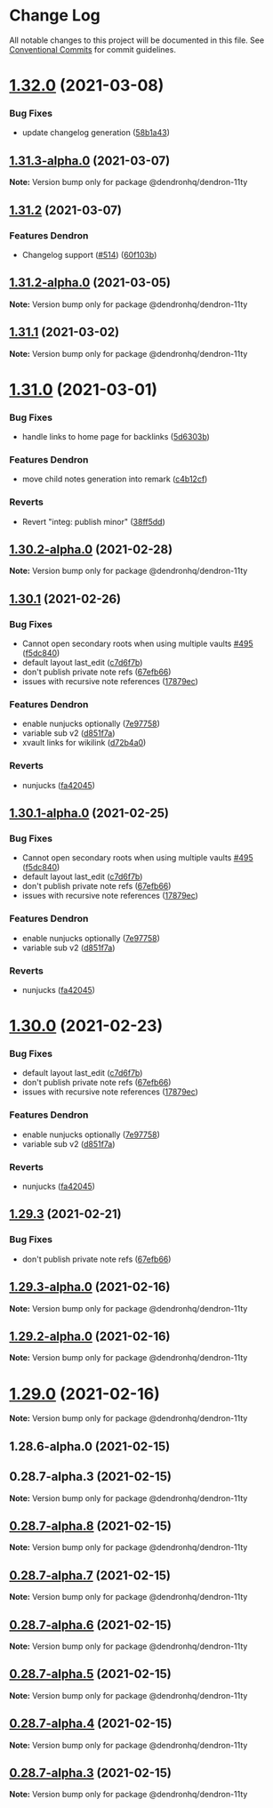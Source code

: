 # Change Log

All notable changes to this project will be documented in this file.
See [Conventional Commits](https://conventionalcommits.org) for commit guidelines.

# [1.32.0](https://github.com/dendronhq/dendron/compare/@dendronhq/dendron-11ty@1.31.3-alpha.0...@dendronhq/dendron-11ty@1.32.0) (2021-03-08)

### Bug Fixes

- update changelog generation ([58b1a43](https://github.com/dendronhq/dendron/commit/58b1a43630ae26f677f18ac51534f5760f80aec4))

## [1.31.3-alpha.0](https://github.com/dendronhq/dendron/compare/@dendronhq/dendron-11ty@1.31.2...@dendronhq/dendron-11ty@1.31.3-alpha.0) (2021-03-07)

**Note:** Version bump only for package @dendronhq/dendron-11ty

## [1.31.2](https://github.com/dendronhq/dendron/compare/@dendronhq/dendron-11ty@1.31.1...@dendronhq/dendron-11ty@1.31.2) (2021-03-07)

### Features Dendron

- Changelog support ([#514](https://github.com/dendronhq/dendron/issues/514)) ([60f103b](https://github.com/dendronhq/dendron/commit/60f103b7b9c5f23fe0cdcc6321447381b087c653))

## [1.31.2-alpha.0](https://github.com/dendronhq/dendron/compare/@dendronhq/dendron-11ty@1.31.1...@dendronhq/dendron-11ty@1.31.2-alpha.0) (2021-03-05)

**Note:** Version bump only for package @dendronhq/dendron-11ty

## [1.31.1](https://github.com/dendronhq/dendron/compare/@dendronhq/dendron-11ty@1.31.0...@dendronhq/dendron-11ty@1.31.1) (2021-03-02)

**Note:** Version bump only for package @dendronhq/dendron-11ty

# [1.31.0](https://github.com/dendronhq/dendron/compare/@dendronhq/dendron-11ty@1.30.1...@dendronhq/dendron-11ty@1.31.0) (2021-03-01)

### Bug Fixes

- handle links to home page for backlinks ([5d6303b](https://github.com/dendronhq/dendron/commit/5d6303b0155617b940ba489ee7e20f5aa28d42cf))

### Features Dendron

- move child notes generation into remark ([c4b12cf](https://github.com/dendronhq/dendron/commit/c4b12cf91ea48d662b30713033b2b70e10094131))

### Reverts

- Revert "integ: publish minor" ([38ff5dd](https://github.com/dendronhq/dendron/commit/38ff5dd049cecd939fbd70744ef76a704aec3400))

## [1.30.2-alpha.0](https://github.com/dendronhq/dendron/compare/@dendronhq/dendron-11ty@1.30.1...@dendronhq/dendron-11ty@1.30.2-alpha.0) (2021-02-28)

**Note:** Version bump only for package @dendronhq/dendron-11ty

## [1.30.1](https://github.com/dendronhq/dendron/compare/@dendronhq/dendron-11ty@1.29.2-alpha.0...@dendronhq/dendron-11ty@1.30.1) (2021-02-26)

### Bug Fixes

- Cannot open secondary roots when using multiple vaults [#495](https://github.com/dendronhq/dendron/issues/495) ([f5dc840](https://github.com/dendronhq/dendron/commit/f5dc8400727bb5fa5d3cb7507d4a8a6d5fdcaf73))
- default layout last_edit ([c7d6f7b](https://github.com/dendronhq/dendron/commit/c7d6f7b1b79e772c56ff443fc1102f8618123a93))
- don't publish private note refs ([67efb66](https://github.com/dendronhq/dendron/commit/67efb66a2fd3a82dd108fd621c8057a789c19f6b))
- issues with recursive note references ([17879ec](https://github.com/dendronhq/dendron/commit/17879ecddb1c0a65ead09ca9b0a716414e438632))

### Features Dendron

- enable nunjucks optionally ([7e97758](https://github.com/dendronhq/dendron/commit/7e97758a4f60824e0a6f132f0f232adc0d20b9f8))
- variable sub v2 ([d851f7a](https://github.com/dendronhq/dendron/commit/d851f7aacd7bb051d5539175296fb6ada9da72be))
- xvault links for wikilink ([d72b4a0](https://github.com/dendronhq/dendron/commit/d72b4a05d7182bef5ec508192d8f2180ac558937))

### Reverts

- nunjucks ([fa42045](https://github.com/dendronhq/dendron/commit/fa4204525f36675e6d5091eff5b7a8eebf7daa21))

## [1.30.1-alpha.0](https://github.com/dendronhq/dendron/compare/@dendronhq/dendron-11ty@1.29.2-alpha.0...@dendronhq/dendron-11ty@1.30.1-alpha.0) (2021-02-25)

### Bug Fixes

- Cannot open secondary roots when using multiple vaults [#495](https://github.com/dendronhq/dendron/issues/495) ([f5dc840](https://github.com/dendronhq/dendron/commit/f5dc8400727bb5fa5d3cb7507d4a8a6d5fdcaf73))
- default layout last_edit ([c7d6f7b](https://github.com/dendronhq/dendron/commit/c7d6f7b1b79e772c56ff443fc1102f8618123a93))
- don't publish private note refs ([67efb66](https://github.com/dendronhq/dendron/commit/67efb66a2fd3a82dd108fd621c8057a789c19f6b))
- issues with recursive note references ([17879ec](https://github.com/dendronhq/dendron/commit/17879ecddb1c0a65ead09ca9b0a716414e438632))

### Features Dendron

- enable nunjucks optionally ([7e97758](https://github.com/dendronhq/dendron/commit/7e97758a4f60824e0a6f132f0f232adc0d20b9f8))
- variable sub v2 ([d851f7a](https://github.com/dendronhq/dendron/commit/d851f7aacd7bb051d5539175296fb6ada9da72be))

### Reverts

- nunjucks ([fa42045](https://github.com/dendronhq/dendron/commit/fa4204525f36675e6d5091eff5b7a8eebf7daa21))

# [1.30.0](https://github.com/dendronhq/dendron/compare/@dendronhq/dendron-11ty@1.29.2-alpha.0...@dendronhq/dendron-11ty@1.30.0) (2021-02-23)

### Bug Fixes

- default layout last_edit ([c7d6f7b](https://github.com/dendronhq/dendron/commit/c7d6f7b1b79e772c56ff443fc1102f8618123a93))
- don't publish private note refs ([67efb66](https://github.com/dendronhq/dendron/commit/67efb66a2fd3a82dd108fd621c8057a789c19f6b))
- issues with recursive note references ([17879ec](https://github.com/dendronhq/dendron/commit/17879ecddb1c0a65ead09ca9b0a716414e438632))

### Features Dendron

- enable nunjucks optionally ([7e97758](https://github.com/dendronhq/dendron/commit/7e97758a4f60824e0a6f132f0f232adc0d20b9f8))
- variable sub v2 ([d851f7a](https://github.com/dendronhq/dendron/commit/d851f7aacd7bb051d5539175296fb6ada9da72be))

### Reverts

- nunjucks ([fa42045](https://github.com/dendronhq/dendron/commit/fa4204525f36675e6d5091eff5b7a8eebf7daa21))

## [1.29.3](https://github.com/dendronhq/dendron/compare/@dendronhq/dendron-11ty@1.29.2-alpha.0...@dendronhq/dendron-11ty@1.29.3) (2021-02-21)

### Bug Fixes

- don't publish private note refs ([67efb66](https://github.com/dendronhq/dendron/commit/67efb66a2fd3a82dd108fd621c8057a789c19f6b))

## [1.29.3-alpha.0](https://github.com/dendronhq/dendron/compare/@dendronhq/dendron-11ty@1.29.2-alpha.0...@dendronhq/dendron-11ty@1.29.3-alpha.0) (2021-02-16)

**Note:** Version bump only for package @dendronhq/dendron-11ty

## [1.29.2-alpha.0](https://github.com/dendronhq/dendron/compare/@dendronhq/dendron-11ty@1.29.0...@dendronhq/dendron-11ty@1.29.2-alpha.0) (2021-02-16)

**Note:** Version bump only for package @dendronhq/dendron-11ty

# [1.29.0](https://github.com/dendronhq/dendron/compare/@dendronhq/dendron-11ty@1.28.6-alpha.0...@dendronhq/dendron-11ty@1.29.0) (2021-02-16)

**Note:** Version bump only for package @dendronhq/dendron-11ty

## 1.28.6-alpha.0 (2021-02-15)

## 0.28.7-alpha.3 (2021-02-15)

**Note:** Version bump only for package @dendronhq/dendron-11ty

## [0.28.7-alpha.8](https://github.com/dendronhq/dendron/compare/v0.28.7-alpha.3...v0.28.7-alpha.8) (2021-02-15)

**Note:** Version bump only for package @dendronhq/dendron-11ty

## [0.28.7-alpha.7](https://github.com/dendronhq/dendron/compare/v0.28.7-alpha.3...v0.28.7-alpha.7) (2021-02-15)

**Note:** Version bump only for package @dendronhq/dendron-11ty

## [0.28.7-alpha.6](https://github.com/dendronhq/dendron/compare/v0.28.7-alpha.3...v0.28.7-alpha.6) (2021-02-15)

**Note:** Version bump only for package @dendronhq/dendron-11ty

## [0.28.7-alpha.5](https://github.com/dendronhq/dendron/compare/v0.28.7-alpha.3...v0.28.7-alpha.5) (2021-02-15)

**Note:** Version bump only for package @dendronhq/dendron-11ty

## [0.28.7-alpha.4](https://github.com/dendronhq/dendron/compare/v0.28.7-alpha.3...v0.28.7-alpha.4) (2021-02-15)

**Note:** Version bump only for package @dendronhq/dendron-11ty

## [0.28.7-alpha.3](https://github.com/dendronhq/dendron/compare/v0.28.7-alpha.2...v0.28.7-alpha.3) (2021-02-15)

**Note:** Version bump only for package @dendronhq/dendron-11ty
